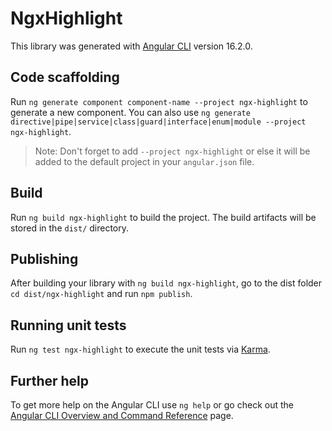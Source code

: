 # NgxHighlight

This library was generated with [Angular CLI](https://github.com/angular/angular-cli) version 16.2.0.

## Code scaffolding

Run `ng generate component component-name --project ngx-highlight` to generate a new component. You can also use `ng generate directive|pipe|service|class|guard|interface|enum|module --project ngx-highlight`.
> Note: Don't forget to add `--project ngx-highlight` or else it will be added to the default project in your `angular.json` file. 

## Build

Run `ng build ngx-highlight` to build the project. The build artifacts will be stored in the `dist/` directory.

## Publishing

After building your library with `ng build ngx-highlight`, go to the dist folder `cd dist/ngx-highlight` and run `npm publish`.

## Running unit tests

Run `ng test ngx-highlight` to execute the unit tests via [Karma](https://karma-runner.github.io).

## Further help

To get more help on the Angular CLI use `ng help` or go check out the [Angular CLI Overview and Command Reference](https://angular.io/cli) page.
